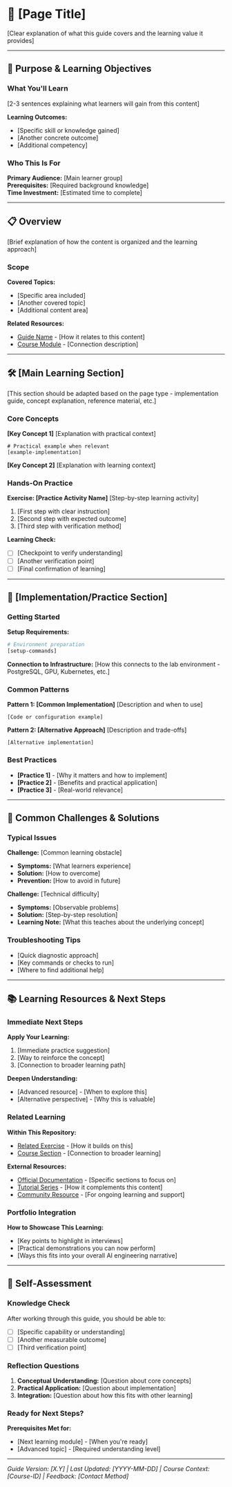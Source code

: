<!--
---
title: "[Page Title] - [Learning Context]"
description: "Clear guide for [specific learning topic or concept]"
owner: "[Author Name] - https://github.com/[username]"
ai_contributor: "[AI Model Name/Version if applicable]"
lastReviewed: "[YYYY-MM-DD]"
version: "[X.Y]"
status: "[Draft/Published]"
tags:
- type: [learning-guide/reference/tutorial]
- course: [course-identifier]
- tech: [technologies-covered]
- audience: [learners/practitioners]
related_documents:
- "[Related Guide](path/to/guide.md)"
- "[Course Overview](../README.md)"
---
-->

# 📖 **[Page Title]**

[Clear explanation of what this guide covers and the learning value it provides]

---

## 🎯 **Purpose & Learning Objectives**

### What You'll Learn

[2-3 sentences explaining what learners will gain from this content]

**Learning Outcomes:**

- [Specific skill or knowledge gained]
- [Another concrete outcome]
- [Additional competency]

### Who This Is For

**Primary Audience:** [Main learner group]  
**Prerequisites:** [Required background knowledge]  
**Time Investment:** [Estimated time to complete]

---

## 📋 **Overview**

[Brief explanation of how the content is organized and the learning approach]

### Scope

**Covered Topics:**

- [Specific area included]
- [Another covered topic]
- [Additional content area]

**Related Resources:**

- [Guide Name](link-to-guide.md) - [How it relates to this content]
- [Course Module](link-to-course.md) - [Connection description]

---

## 🛠️ **[Main Learning Section]**

[This section should be adapted based on the page type - implementation guide, concept explanation, reference material, etc.]

### Core Concepts

**[Key Concept 1]**
[Explanation with practical context]

```code-example
# Practical example when relevant
[example-implementation]
```

**[Key Concept 2]**
[Explanation with learning context]

### Hands-On Practice

**Exercise: [Practice Activity Name]**
[Step-by-step learning activity]

1. [First step with clear instruction]
2. [Second step with expected outcome]
3. [Third step with verification method]

**Learning Check:**

- [ ] [Checkpoint to verify understanding]
- [ ] [Another verification point]
- [ ] [Final confirmation of learning]

---

## 🔧 **[Implementation/Practice Section]**

### Getting Started

**Setup Requirements:**

```bash
# Environment preparation
[setup-commands]
```

**Connection to Infrastructure:**
[How this connects to the lab environment - PostgreSQL, GPU, Kubernetes, etc.]

### Common Patterns

**Pattern 1: [Common Implementation]**
[Description and when to use]

```example
[Code or configuration example]
```

**Pattern 2: [Alternative Approach]**
[Description and trade-offs]

```example
[Alternative implementation]
```

### Best Practices

- **[Practice 1]** - [Why it matters and how to implement]
- **[Practice 2]** - [Benefits and practical application]
- **[Practice 3]** - [Real-world relevance]

---

## 🚨 **Common Challenges & Solutions**

### Typical Issues

**Challenge:** [Common learning obstacle]

- **Symptoms:** [What learners experience]
- **Solution:** [How to overcome]
- **Prevention:** [How to avoid in future]

**Challenge:** [Technical difficulty]

- **Symptoms:** [Observable problems]
- **Solution:** [Step-by-step resolution]
- **Learning Note:** [What this teaches about the underlying concept]

### Troubleshooting Tips

- [Quick diagnostic approach]
- [Key commands or checks to run]
- [Where to find additional help]

---

## 📚 **Learning Resources & Next Steps**

### Immediate Next Steps

**Apply Your Learning:**

1. [Immediate practice suggestion]
2. [Way to reinforce the concept]
3. [Connection to broader learning path]

**Deepen Understanding:**

- [Advanced resource] - [When to explore this]
- [Alternative perspective] - [Why this is valuable]

### Related Learning

**Within This Repository:**

- [Related Exercise](../exercise-name/README.md) - [How it builds on this]
- [Course Section](../course-section/README.md) - [Connection to broader learning]

**External Resources:**

- [Official Documentation](external-link) - [Specific sections to focus on]
- [Tutorial Series](external-link) - [How it complements this content]
- [Community Resource](external-link) - [For ongoing learning and support]

### Portfolio Integration

**How to Showcase This Learning:**

- [Key points to highlight in interviews]
- [Practical demonstrations you can now perform]
- [Ways this fits into your overall AI engineering narrative]

---

## 🔄 **Self-Assessment**

### Knowledge Check

After working through this guide, you should be able to:

- [ ] [Specific capability or understanding]
- [ ] [Another measurable outcome]
- [ ] [Third verification point]

### Reflection Questions

1. **Conceptual Understanding:** [Question about core concepts]
2. **Practical Application:** [Question about implementation]
3. **Integration:** [Question about how this fits with other learning]

### Ready for Next Steps?

**Prerequisites Met for:**

- [Next learning module] - [When you're ready]
- [Advanced topic] - [Required understanding level]

---

*Guide Version: [X.Y] | Last Updated: [YYYY-MM-DD] | Course Context: [Course-ID] | Feedback: [Contact Method]*
